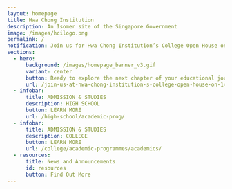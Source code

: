 ```yaml
---
layout: homepage
title: Hwa Chong Institution
description: An Isomer site of the Singapore Government
image: /images/hcilogo.png
permalink: /
notification: Join us for Hwa Chong Institution’s College Open House on 14 Jan 2025!
sections:
  - hero:
      background: /images/homepage_banner_v3.gif
      variant: center
      button: Ready to explore the next chapter of your educational journey?
      url: /join-us-at-hwa-chong-institution-s-college-open-house-on-14-jan-2025/
  - infobar:
      title: ADMISSION & STUDIES
      description: HIGH SCHOOL
      button: LEARN MORE
      url: /high-school/academic-prog/
  - infobar:
      title: ADMISSION & STUDIES
      description: COLLEGE
      button: LEARN MORE
      url: /college/academic-programmes/academics/
  - resources:
      title: News and Announcements
      id: resources
      button: Find Out More
---
```

